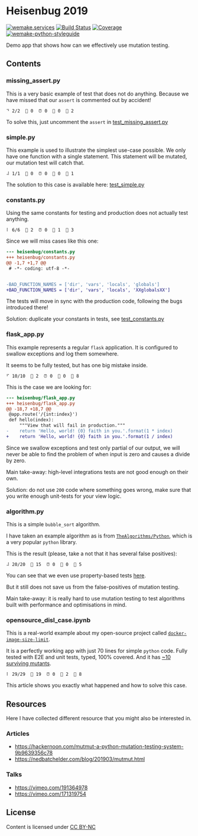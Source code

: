 # Heisenbug 2019

[![wemake.services](https://img.shields.io/badge/%20-wemake.services-green.svg?label=%20&logo=data%3Aimage%2Fpng%3Bbase64%2CiVBORw0KGgoAAAANSUhEUgAAABAAAAAQCAMAAAAoLQ9TAAAABGdBTUEAALGPC%2FxhBQAAAAFzUkdCAK7OHOkAAAAbUExURQAAAAAAAAAAAAAAAAAAAAAAAAAAAAAAAP%2F%2F%2F5TvxDIAAAAIdFJOUwAjRA8xXANAL%2Bv0SAAAADNJREFUGNNjYCAIOJjRBdBFWMkVQeGzcHAwksJnAPPZGOGAASzPzAEHEGVsLExQwE7YswCb7AFZSF3bbAAAAABJRU5ErkJggg%3D%3D)](https://wemake.services)
[![Build Status](https://travis-ci.org/sobolevn/heisenbug-2019.svg?branch=master)](https://travis-ci.org/sobolevn/heisenbug-2019)
[![Coverage](https://coveralls.io/repos/github/sobolevn/heisenbug-2019/badge.svg?branch=master)](https://coveralls.io/github/sobolevn/heisenbug-2019?branch=master)
[![wemake-python-styleguide](https://img.shields.io/badge/style-wemake-000000.svg)](https://github.com/sobolevn/heisenbug-2019)

Demo app that shows how can we effectively use mutation testing.

## Contents

### missing_assert.py

This is a very basic example of test that does not do anything.
Because we have missed that our `assert` is commented out by accident!

```
⠙ 2/2  🎉 0  ⏰ 0  🤔 0  🙁 2
```

To solve this, just uncomment the `assert` in [test_missing_assert.py](https://github.com/sobolevn/heisenbug-2019/blob/master/tests/test_missing_assert.py)

### simple.py

This example is used to illustrate the simplest use-case possible.
We only have one function with a single statement.
This statement will be mutated, our mutation test will catch that.

```
⠼ 1/1  🎉 0  ⏰ 0  🤔 0  🙁 1
```

The solution to this case is available here: [test_simple.py](https://github.com/sobolevn/heisenbug-2019/blob/master/tests/test_simple.py)

### constants.py

Using the same constants for testing and production
does not actually test anything.

```
⠇ 6/6  🎉 2  ⏰ 0  🤔 1  🙁 3
```

Since we will miss cases like this one:

```diff
--- heisenbug/constants.py
+++ heisenbug/constants.py
@@ -1,7 +1,7 @@
 # -*- coding: utf-8 -*-


-BAD_FUNCTION_NAMES = ['dir', 'vars', 'locals', 'globals']
+BAD_FUNCTION_NAMES = ['dir', 'vars', 'locals', 'XXglobalsXX']
```

The tests will move in sync with the production code, following the bugs introduced there!

Solution: duplicate your constants in tests, see [test_constants.py](https://github.com/sobolevn/heisenbug-2019/blob/master/tests/test_constants.py)

### flask_app.py

This example represents a regular `flask` application.
It is configured to swallow exceptions and log them somewhere.

It seems to be fully tested, but has one big mistake inside.

```
⠋ 10/10  🎉 2  ⏰ 0  🤔 0  🙁 8
```

This is the case we are looking for:

```diff
--- heisenbug/flask_app.py
+++ heisenbug/flask_app.py
@@ -18,7 +18,7 @@
 @app.route('/{int:index}')
 def hello(index):
     """View that will fail in production."""
-    return 'Hello, world! {0} faith in you.'.format(1 * index)
+    return 'Hello, world! {0} faith in you.'.format(1 / index)
```

Since we swallow exceptions and test only partial of our output,
we will never be able to find the problem of when input is zero and causes a divide by zero.

Main take-away: high-level integrations tests are not good enough on their own.

Solution: do not use `200` code where something goes wrong,
make sure that you write enough unit-tests for your view logic.

### algorithm.py

This is a simple `bubble_sort` algorithm.

I have taken an example algorithm as is from [`TheAlgorithms/Python`](https://github.com/TheAlgorithms/Python/blob/master/sorts/bubble_sort.py),
which is a very popular `python` library.

This is the result (please, take a not that it has several false positives):

```
⠼ 20/20  🎉 15  ⏰ 0  🤔 0  🙁 5
```

You can see that we even use property-based tests [here](https://github.com/sobolevn/heisenbug-2019/blob/master/tests/test_algorithm.py).

But it still does not save us from the false-positives of mutation testing.

Main take-away: it is really hard to use mutation testing
to test algorithms built with performance and optimisations in mind.

### opensource_disl_case.ipynb

This is a real-world example about
my open-source project called [`docker-image-size-limit`](https://github.com/wemake-services/docker-image-size-limit).

It is a perfectly working app with just 70 lines for simple `python` code.
Fully tested with E2E and unit tests, typed, 100% covered.
And it has [~10 surviving mutants](https://github.com/sobolevn/heisenbug-2019/blob/master/heisenbug/opensource_disl_case.ipynb).

```
⠇ 29/29  🎉 19  ⏰ 0  🤔 2  🙁 8
```

This article shows you exactly what happened and how to solve this case.


## Resources

Here I have collected different resource that you might also be interested in.

### Articles

- https://hackernoon.com/mutmut-a-python-mutation-testing-system-9b9639356c78
- https://nedbatchelder.com/blog/201903/mutmut.html

### Talks

- https://vimeo.com/191364978
- https://vimeo.com/171319754


## License

Content is licensed under [CC BY-NC](https://creativecommons.org/licenses/by-nc/4.0/)
